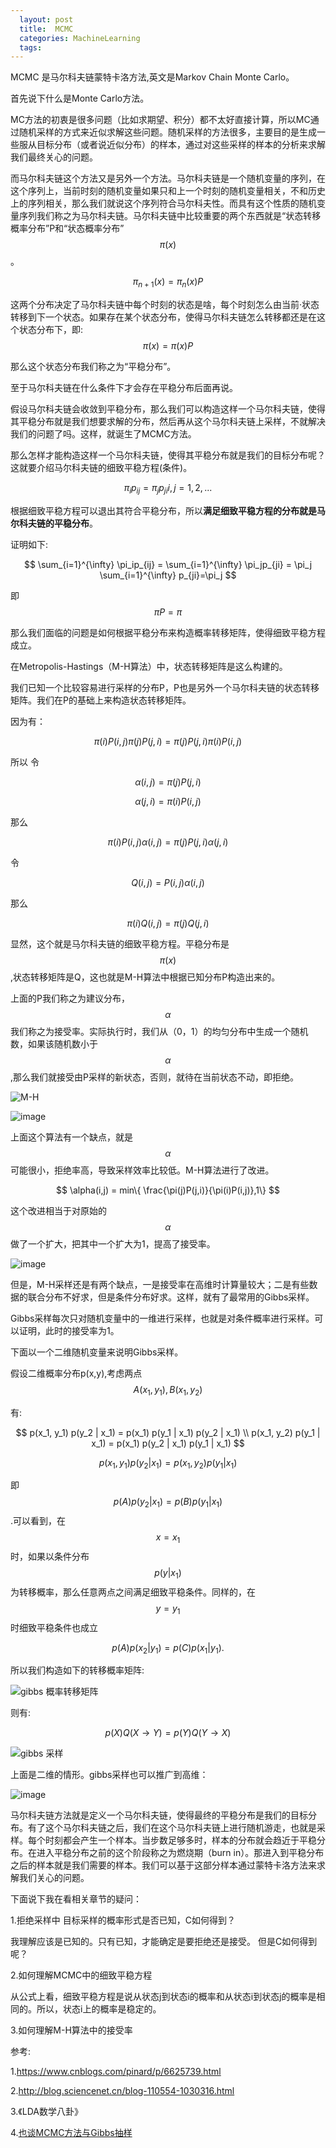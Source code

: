 ```yaml
---
  layout: post
  title:  MCMC
  categories: MachineLearning
  tags:
--- 
```



MCMC 是马尔科夫链蒙特卡洛方法,英文是Markov Chain Monte Carlo。

首先说下什么是Monte Carlo方法。

MC方法的初衷是很多问题（比如求期望、积分）都不太好直接计算，所以MC通过随机采样的方式来近似求解这些问题。随机采样的方法很多，主要目的是生成一些服从目标分布（或者说近似分布）的样本，通过对这些采样的样本的分析来求解我们最终关心的问题。

而马尔科夫链这个方法又是另外一个方法。马尔科夫链是一个随机变量的序列，在这个序列上，当前时刻的随机变量如果只和上一个时刻的随机变量相关，不和历史上的序列相关，那么我们就说这个序列符合马尔科夫性。而具有这个性质的随机变量序列我们称之为马尔科夫链。马尔科夫链中比较重要的两个东西就是“状态转移概率分布”P和“状态概率分布”$$\pi(x)$$。

$$
\pi_{n+1}(x)=\pi_n(x)P
$$

这两个分布决定了马尔科夫链中每个时刻的状态是啥，每个时刻怎么由当前·状态转移到下一个状态。如果存在某个状态分布，使得马尔科夫链怎么转移都还是在这个状态分布下，即:
$$
\pi(x)=\pi(x)P
$$

那么这个状态分布我们称之为“平稳分布”。

至于马尔科夫链在什么条件下才会存在平稳分布后面再说。

假设马尔科夫链会收敛到平稳分布，那么我们可以构造这样一个马尔科夫链，使得其平稳分布就是我们想要求解的分布，然后再从这个马尔科夫链上采样，不就解决我们的问题了吗。这样，就诞生了MCMC方法。

那么怎样才能构造这样一个马尔科夫链，使得其平稳分布就是我们的目标分布呢？这就要介绍马尔科夫链的细致平稳方程(条件)。

$$
\pi_ip_{ij}=\pi_jp_{ji} i,j=1,2,...
$$

根据细致平稳方程可以退出其符合平稳分布，所以**满足细致平稳方程的分布就是马尔科夫链的平稳分布**。

证明如下:

$$
\sum_{i=1}^{\infty} \pi_ip_{ij} = \sum_{i=1}^{\infty} \pi_jp_{ji} = \pi_j \sum_{i=1}^{\infty} p_{ji}=\pi_j
$$

即
$$
\pi P = \pi
$$

那么我们面临的问题是如何根据平稳分布来构造概率转移矩阵，使得细致平稳方程成立。


在Metropolis-Hastings（M-H算法）中，状态转移矩阵是这么构建的。

我们已知一个比较容易进行采样的分布P，P也是另外一个马尔科夫链的状态转移矩阵。我们在P的基础上来构造状态转移矩阵。


因为有：

$$
\pi(i)P(i,j)\pi(j)P(j,i)=\pi(j)P(j,i)\pi(i)P(i,j)
$$

所以
令

$$
\alpha(i,j) = \pi (j)P(j,i)
$$

$$
\alpha(j,i) = \pi (i)P(i,j)
$$

那么

$$
\pi (i)P(i,j)\alpha(i,j)=\pi(j)P(j,i)\alpha(j,i)
$$

令

$$
Q(i,j)=P(i,j)\alpha(i,j)
$$

那么

$$
\pi(i)Q(i,j)=\pi(j)Q(j,i)
$$

显然，这个就是马尔科夫链的细致平稳方程。平稳分布是$$\pi(x)$$,状态转移矩阵是Q，这也就是M-H算法中根据已知分布P构造出来的。

上面的P我们称之为建议分布，$$\alpha$$我们称之为接受率。实际执行时，我们从（0，1）的均匀分布中生成一个随机数，如果该随机数小于$$\alpha$$,那么我们就接受由P采样的新状态，否则，就待在当前状态不动，即拒绝。

![M-H](https://user-images.githubusercontent.com/1762074/106372873-2ff5da00-63af-11eb-9f38-2ac45c09e0e4.png)


![image](https://user-images.githubusercontent.com/1762074/106372928-a09cf680-63af-11eb-8ef5-86c618cc74cb.png)



上面这个算法有一个缺点，就是$$\alpha$$可能很小，拒绝率高，导致采样效率比较低。M-H算法进行了改进。

$$
\alpha(i,j) = min\{ \frac{\pi(j)P(j,i)}{\pi(i)P(i,j)},1\}
$$

这个改进相当于对原始的$$\alpha$$做了一个扩大，把其中一个扩大为1，提高了接受率。

![image](https://user-images.githubusercontent.com/1762074/106372971-3a64a380-63b0-11eb-902d-fa89de022986.png)


但是，M-H采样还是有两个缺点，一是接受率在高维时计算量较大；二是有些数据的联合分布不好求，但是条件分布好求。这样，就有了最常用的Gibbs采样。

Gibbs采样每次只对随机变量中的一维进行采样，也就是对条件概率进行采样。可以证明，此时的接受率为1。

下面以一个二维随机变量来说明Gibbs采样。

假设二维概率分布p(x,y),考虑两点$$A(x_1,y_1),B(x_1,y_2)$$

有:

$$
p(x_1, y_1) p(y_2 | x_1) = p(x_1) p(y_1 | x_1) p(y_2 | x_1) \\
p(x_1, y_2) p(y_1 | x_1) = p(x_1) p(y_2 | x_1) p(y_1 | x_1)
$$

$$
p(x_1, y_1)p(y_2|x_1) = p(x_1, y_2)p(y_1|x_1)
$$

即
$$
p(A)p(y_2|x_1) = p(B)p(y_1|x_1)
$$
.可以看到，在 $$x=x_1$$ 时，如果以条件分布 $$p(y|x_1)$$ 为转移概率，那么任意两点之间满足细致平稳条件。同样的，在 $$y=y_1$$ 时细致平稳条件也成立

$$
p(A)p(x_2|y_1) = p(C)p(x_1|y_1).
$$

所以我们构造如下的转移概率矩阵:

![gibbs 概率转移矩阵](https://user-images.githubusercontent.com/1762074/105628731-9f347100-5e79-11eb-90c0-0ff986fb2aa8.png)

则有:

$$
p(X)Q(X \rightarrow Y ) = p(Y )Q(Y \rightarrow X)
$$

![gibbs 采样](https://user-images.githubusercontent.com/1762074/105626374-25e15200-5e6a-11eb-9e54-6360ad3e5241.png)


上面是二维的情形。gibbs采样也可以推广到高维：


![image](https://user-images.githubusercontent.com/1762074/106373290-ead3a700-63b2-11eb-9a84-25ba36476e01.png)



马尔科夫链方法就是定义一个马尔科夫链，使得最终的平稳分布是我们的目标分布。有了这个马尔科夫链之后，我们在这个马尔科夫链上进行随机游走，也就是采样。每个时刻都会产生一个样本。当步数足够多时，样本的分布就会趋近于平稳分布。在进入平稳分布之前的这个阶段称之为燃烧期（burn in）。那进入到平稳分布之后的样本就是我们需要的样本。我们可以基于这部分样本通过蒙特卡洛方法来求解我们关心的问题。

下面说下我在看相关章节的疑问：

1.拒绝采样中 目标采样的概率形式是否已知，C如何得到？

我理解应该是已知的。只有已知，才能确定是要拒绝还是接受。
但是C如何得到呢？

2.如何理解MCMC中的细致平稳方程

从公式上看，细致平稳方程是说从状态j到状态i的概率和从状态i到状态j的概率是相同的。所以，状态i上的概率是稳定的。


3.如何理解M-H算法中的接受率

参考:

1.https://www.cnblogs.com/pinard/p/6625739.html

2.http://blog.sciencenet.cn/blog-110554-1030316.html

3.《LDA数学八卦》

4.[也谈MCMC方法与Gibbs抽样](http://t.hengwei.me/post/%E4%B9%9F%E8%B0%88MCMC%E6%96%B9%E6%B3%95%E4%B8%8EGibbs%E6%8A%BD%E6%A0%B7.html) 